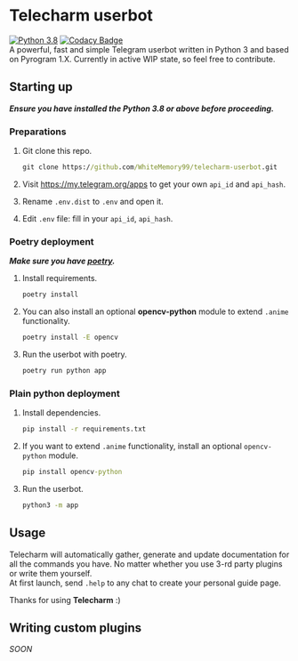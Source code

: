 # **Telecharm userbot**

[![Python 3.8](https://img.shields.io/badge/Python-3.8%20or%20newer-blue.svg)](https://www.python.org/downloads/release/python-380/)
[![Codacy Badge](https://api.codacy.com/project/badge/Grade/47528bf391c9433ba5a0333c55f9f12a)](https://app.codacy.com/gh/WhiteMemory99/telecharm-userbot?utm_source=github.com&utm_medium=referral&utm_content=WhiteMemory99/telecharm-userbot&utm_campaign=Badge_Grade_Settings)  
A powerful, fast and simple Telegram userbot written in Python 3 and based on Pyrogram 1.X. Currently in active WIP
state, so feel free to contribute.

## Starting up

**_Ensure you have installed the Python 3.8 or above before proceeding._**

### Preparations

1. Git clone this repo.

   ```cmd
   git clone https://github.com/WhiteMemory99/telecharm-userbot.git
   ```

2. Visit <https://my.telegram.org/apps> to get your own `api_id` and `api_hash`.
3. Rename `.env.dist` to `.env` and open it.
4. Edit `.env` file: fill in your `api_id`, `api_hash`.

### Poetry deployment

**_Make sure you have [poetry](https://python-poetry.org/docs/)._**

1. Install requirements.

   ```cmd
   poetry install
   ```

2. You can also install an optional **opencv-python** module to extend `.anime` functionality.

   ```cmd
   poetry install -E opencv
   ```

3. Run the userbot with poetry.

   ```cmd
   poetry run python app
   ```

### Plain python deployment

1. Install dependencies.

   ```cmd
   pip install -r requirements.txt
   ```

2. If you want to extend `.anime` functionality, install an optional `opencv-python` module.

   ```cmd
   pip install opencv-python
   ```

3. Run the userbot.

   ```cmd
   python3 -m app
   ```

## Usage

Telecharm will automatically gather, generate and update documentation for all the commands you have. No matter whether
you use 3-rd party plugins or write them yourself. <br />At first launch, send `.help` to any chat to create your
personal guide page.

Thanks for using **Telecharm** :)

## Writing custom plugins

_SOON_
